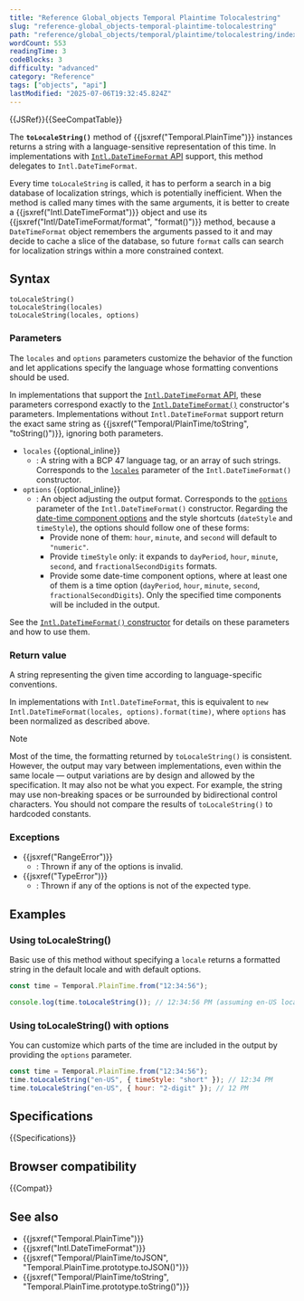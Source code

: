 ```yaml
---
title: "Reference Global_objects Temporal Plaintime Tolocalestring"
slug: "reference-global_objects-temporal-plaintime-tolocalestring"
path: "reference/global_objects/temporal/plaintime/tolocalestring/index.md"
wordCount: 553
readingTime: 3
codeBlocks: 3
difficulty: "advanced"
category: "Reference"
tags: ["objects", "api"]
lastModified: "2025-07-06T19:32:45.824Z"
---
```



{{JSRef}}{{SeeCompatTable}}

The **`toLocaleString()`** method of {{jsxref("Temporal.PlainTime")}} instances returns a string with a language-sensitive representation of this time. In implementations with [`Intl.DateTimeFormat` API](/en-US/docs/Web/JavaScript/Reference/Global_Objects/Intl/DateTimeFormat) support, this method delegates to `Intl.DateTimeFormat`.

Every time `toLocaleString` is called, it has to perform a search in a big database of localization strings, which is potentially inefficient. When the method is called many times with the same arguments, it is better to create a {{jsxref("Intl.DateTimeFormat")}} object and use its {{jsxref("Intl/DateTimeFormat/format", "format()")}} method, because a `DateTimeFormat` object remembers the arguments passed to it and may decide to cache a slice of the database, so future `format` calls can search for localization strings within a more constrained context.

## Syntax

```js-nolint
toLocaleString()
toLocaleString(locales)
toLocaleString(locales, options)
```

### Parameters

The `locales` and `options` parameters customize the behavior of the function and let applications specify the language whose formatting conventions should be used.

In implementations that support the [`Intl.DateTimeFormat` API](/en-US/docs/Web/JavaScript/Reference/Global_Objects/Intl/DateTimeFormat), these parameters correspond exactly to the [`Intl.DateTimeFormat()`](/en-US/docs/Web/JavaScript/Reference/Global_Objects/Intl/DateTimeFormat/DateTimeFormat) constructor's parameters. Implementations without `Intl.DateTimeFormat` support return the exact same string as {{jsxref("Temporal/PlainTime/toString", "toString()")}}, ignoring both parameters.

- `locales` {{optional_inline}}
  - : A string with a BCP 47 language tag, or an array of such strings. Corresponds to the [`locales`](/en-US/docs/Web/JavaScript/Reference/Global_Objects/Intl/DateTimeFormat/DateTimeFormat#locales) parameter of the `Intl.DateTimeFormat()` constructor.
- `options` {{optional_inline}}
  - : An object adjusting the output format. Corresponds to the [`options`](/en-US/docs/Web/JavaScript/Reference/Global_Objects/Intl/DateTimeFormat/DateTimeFormat#options) parameter of the `Intl.DateTimeFormat()` constructor. Regarding the [date-time component options](/en-US/docs/Web/JavaScript/Reference/Global_Objects/Intl/DateTimeFormat/DateTimeFormat#date-time_component_options) and the style shortcuts (`dateStyle` and `timeStyle`), the options should follow one of these forms:
    - Provide none of them: `hour`, `minute`, and `second` will default to `"numeric"`.
    - Provide `timeStyle` only: it expands to `dayPeriod`, `hour`, `minute`, `second`, and `fractionalSecondDigits` formats.
    - Provide some date-time component options, where at least one of them is a time option (`dayPeriod`, `hour`, `minute`, `second`, `fractionalSecondDigits`). Only the specified time components will be included in the output.

See the [`Intl.DateTimeFormat()` constructor](/en-US/docs/Web/JavaScript/Reference/Global_Objects/Intl/DateTimeFormat/DateTimeFormat) for details on these parameters and how to use them.

### Return value

A string representing the given time according to language-specific conventions.

In implementations with `Intl.DateTimeFormat`, this is equivalent to `new Intl.DateTimeFormat(locales, options).format(time)`, where `options` has been normalized as described above.

> [!NOTE]
> Most of the time, the formatting returned by `toLocaleString()` is consistent. However, the output may vary between implementations, even within the same locale — output variations are by design and allowed by the specification. It may also not be what you expect. For example, the string may use non-breaking spaces or be surrounded by bidirectional control characters. You should not compare the results of `toLocaleString()` to hardcoded constants.

### Exceptions

- {{jsxref("RangeError")}}
  - : Thrown if any of the options is invalid.
- {{jsxref("TypeError")}}
  - : Thrown if any of the options is not of the expected type.

## Examples

### Using toLocaleString()

Basic use of this method without specifying a `locale` returns a formatted string in the default locale and with default options.

```js
const time = Temporal.PlainTime.from("12:34:56");

console.log(time.toLocaleString()); // 12:34:56 PM (assuming en-US locale)
```

### Using toLocaleString() with options

You can customize which parts of the time are included in the output by providing the `options` parameter.

```js
const time = Temporal.PlainTime.from("12:34:56");
time.toLocaleString("en-US", { timeStyle: "short" }); // 12:34 PM
time.toLocaleString("en-US", { hour: "2-digit" }); // 12 PM
```

## Specifications

{{Specifications}}

## Browser compatibility

{{Compat}}

## See also

- {{jsxref("Temporal.PlainTime")}}
- {{jsxref("Intl.DateTimeFormat")}}
- {{jsxref("Temporal/PlainTime/toJSON", "Temporal.PlainTime.prototype.toJSON()")}}
- {{jsxref("Temporal/PlainTime/toString", "Temporal.PlainTime.prototype.toString()")}}
